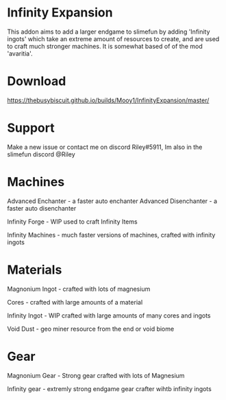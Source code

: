 # Infinity Expansion
This addon aims to add a larger endgame to slimefun by adding 'Infinity ingots' which take an extreme amount of resources to create, and are used to craft much stronger machines. It is somewhat based of of the mod 'avaritia'.

# Download
https://thebusybiscuit.github.io/builds/Mooy1/InfinityExpansion/master/

# Support
Make a new issue or contact me on discord Riley#5911, Im also in the slimefun discord @Riley

# Machines
Advanced Enchanter - a faster auto enchanter
Advanced Disenchanter - a faster auto disenchanter

Infinity Forge - WIP used to craft Infinity Items

Infinity Machines - much faster versions of machines, crafted with infinity ingots

# Materials

Magnonium Ingot - crafted with lots of magnesium

Cores - crafted with large amounts of a material

Infinity Ingot - WIP crafted with large amounts of many cores and ingots

Void Dust - geo miner resource from the end or void biome

# Gear

Magnonium Gear - Strong gear crafted with lots of Magnesium

Infinity gear - extremly strong endgame gear crafter wihtb infinity ingots
